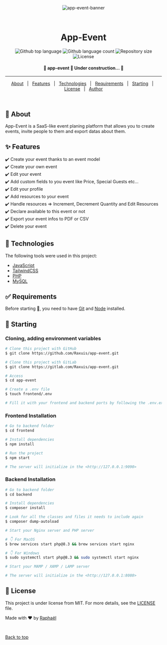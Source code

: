 <div align="center" id="top"> 
  <img src="https://i.ibb.co/WvMgft1/app-event.jpg" alt="app-event-banner" />

&#xa0;

</div>

<h1 align="center">App-Event</h1>

<p align="center">
  <img alt="Github top language" src="https://img.shields.io/github/languages/top/Raxuis/app-event?color=56BEB8">

  <img alt="Github language count" src="https://img.shields.io/github/languages/count/Raxuis/app-event?color=56BEB8">

  <img alt="Repository size" src="https://img.shields.io/github/repo-size/Raxuis/app-event?color=56BEB8">

  <img alt="License" src="https://img.shields.io/github/license/Raxuis/app-event?color=56BEB8">
</p>

<!-- Status -->

<h4 align="center">
	🚧  app-event 🚀 Under construction...  🚧
</h4>

<hr>

<p align="center">
  <a href="#dart-about">About</a> &#xa0; | &#xa0; 
  <a href="#sparkles-features">Features</a> &#xa0; | &#xa0;
  <a href="#rocket-technologies">Technologies</a> &#xa0; | &#xa0;
  <a href="#white_check_mark-requirements">Requirements</a> &#xa0; | &#xa0;
  <a href="#checkered_flag-starting">Starting</a> &#xa0; | &#xa0;
  <a href="#memo-license">License</a> &#xa0; | &#xa0;
  <a href="https://github.com/Raxuis" target="_blank">Author</a>
</p>

<br>

## :dart: About

App-Event is a SaaS-like event planing platform that allows you to create events, invite people to them and export datas about them.

## :sparkles: Features

:heavy_check_mark: Create your event thanks to an event model\
:heavy_check_mark: Create your own event\
:heavy_check_mark: Edit your event\
:heavy_check_mark: Add custom fields to you event like Price, Special Guests etc...\
:heavy_check_mark: Edit your profile\
:heavy_check_mark: Add resources to your event\
:heavy_check_mark: Handle resources => Increment, Decrement Quantity and Edit Resources\
:heavy_check_mark: Declare available to this event or not\
:heavy_check_mark: Export your event infos to PDF or CSV\
:heavy_check_mark: Delete your event

## :rocket: Technologies

The following tools were used in this project:

- [JavaScript](https://developer.mozilla.org/fr/)
- [TailwindCSS](https://tailwindcss.com/)
- [PHP](https://www.php.net/)
- [MySQL](https://www.mysql.com/fr/)

## :white_check_mark: Requirements

Before starting :checkered_flag:, you need to have [Git](https://git-scm.com) and [Node](https://nodejs.org/en/) installed.

## :checkered_flag: Starting

### Cloning, adding environment variables

```bash
# Clone this project with GitHub
$ git clone https://github.com/Raxuis/app-event.git

# Clone this project with GitLab
$ git clone https://gitlab.com/Raxuis/app-event.git

# Access
$ cd app-event

# Create a .env file
$ touch frontend/.env

# Fill it with your frontend and backend ports by following the .env.example
```

### Frontend Installation

```bash
# Go to backend folder
$ cd frontend

# Install dependencies
$ npm install

# Run the project
$ npm start

# The server will initialize in the <http://127.0.0.1:9090>
```

### Backend Installation

```bash
# Go to backend folder
$ cd backend

# Install dependencies
$ composer install

# Look for all the classes and files it needs to include again
$ composer dump-autoload

# Start your Nginx server and PHP server

# 👇 For MacOS
$ brew services start php@8.3 && brew services start nginx

# 👇 For Windows
$ sudo systemctl start php@8.3 && sudo systemctl start nginx

# Start your MAMP / XAMP / LAMP server

# The server will initialize in the <http://127.0.0.1:8080>
```

## :memo: License

This project is under license from MIT. For more details, see the [LICENSE](LICENSE.md) file.

Made with :heart: by <a href="https://github.com/Raxuis" target="_blank">Raphaël</a>

&#xa0;

<a href="#top">Back to top</a>
